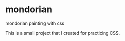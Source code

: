 # mondorian
mondorian painting with css

This is a small project that I created for practicing CSS.
